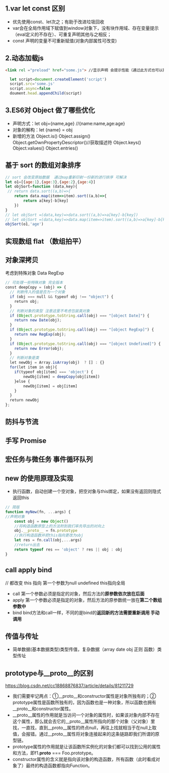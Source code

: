 ## 1.var let const  区别
- 优先使用const、let次之；有助于改进垃圾回收
- var会在全局作用域下赋值到window对象下，没有块作用域、存在变量提示（eval定义的不存在）、可重复声明其他与之相反；
- const 声明的变量不可重新赋值(对象内部属性可改变)
## 2.动态加载js
```html
<link rel ="preload" href="some.js"> //显示声明 会提示性能（通过此方式也可以把大文件分成多个js）
```
```js
  let script=document.createElement('script')
  script.src='some.js'
  script.async=false
  doument.head.appendChild(script)
```
## 3.ES6对 Object 做了哪些优化
- 声明方式：let obj={name,age}  //{name:name,age:age}
- 对象的解构：let {name} = obj
- 新增的方法 Object.is() Object.assign() Object.getOwnPropertyDescriptor()//获取描述符 Object.keys() Object.values() Object.entries()
## 基于 sort 的数组对象排序
```js
// sort 会改变原始数据  通过map重新印射一份新的进行排序 可解决
let o1=[{age:1},{age:3},{age:2},{age:4}]
let objSort=function (data,key){
 // return data.sort((a,b)=>{
    return data.map(item=>item).sort((a,b)=>{
        return a[key]-b[key]
    })
}
// let objSort =(data,key)=>data.sort((a,b)=>a[key]-b[key])
// let objSort =(data,key)=>data.map(item=>item).sort((a,b)=>a[key]-b[key])
objSort(o1,'age')
```
## 实现数组 flat （数组拍平）
## 对象深拷贝
考虑到特殊对象 Data RegExp
```js
// 可处理一些特殊对象 完全版本
const deepCopy = (obj) => {
  // 判断传入的值是否为一个对象
  if (obj === null && typeof obj !== "object") {
    return obj;
  }
  // 判断对象的类型 注意这里不考虑包装类对象
  if (Object.prototype.toString.call(obj) === "[object Date]") {
    return new Date(obj);
  }
  if (Object.prototype.toString.call(obj) === "[object RegExp]") {
    return new RegExp(obj);
  }
  if (Object.prototype.toString.call(obj) === "[object Undefined]") {
    return new Error(obj);
  }
  // 判断对象是类
  let newObj = Array.isArray(obj)  ? [] : {}
  for(let item in obj){
    if(typeof obj[item] === 'object') {
        newObj[item] = deepCopy(obj[item])
    }else {
        newObj[item] = obj[item]
    }
  }
  return newObj
};
```
## 防抖与节流
## 手写 Promise
## 宏任务与微任务 事件循环队列
## new 的使用原理及实现
- 执行函数，自动创建一个空对象，把空对象与this绑定，如果没有返回则隐式返回this
```js
// 简版
function myNew(fn, ...args) {
//声明对象
    const obj = new Object()
    //将构造函数原型上的方法附到我们率先导出的对向上
    obj.__proto__ = fn.prototype
    //执行构造函数并把this指向更改为obj
    let res = fn.call(obj,...args)
    //return出去
    return typeof res == 'object' ? res || obj : obj
}
```
## call apply bind 
// 都改变 this 指向 第一个参数为null undefined this指向全局
-  call 第一个参数必须是指定的对象，然后方法的**原参数依次放在后面**
-  apply 第一个参数必须是指定的对象，然后方法的原参数统一放在**第二个数组参数中**
-  bind bind方法和call一样，不同的是bind的**返回新的方法需要重新调用 手动调用**
## 传值与传址
- 简单数据(基本数据类型)类型传值，复杂数据（array date obj 正则 函数）类型传址
## prototype与__proto__的区别
https://blog.csdn.net/cc18868876837/article/details/81211729

- 我们需要牢记两点：①__proto__和constructor属性是对象所独有的；② prototype属性是函数所独有的，因为函数也是一种对象，所以函数也拥有__proto__和constructor属性。
- __proto__属性的作用就是当访问一个对象的属性时，如果该对象内部不存在这个属性，那么就会去它的__proto__属性所指向的那个对象（父对象）里找，一直找，直到__proto__属性的终点null，再往上找就相当于在null上取值，会报错。通过__proto__属性将对象连接起来的这条链路即我们所谓的原型链。
- prototype属性的作用就是让该函数所实例化的对象们都可以找到公用的属性和方法，即f1.__proto__ === Foo.prototype。
- constructor属性的含义就是指向该对象的构造函数，所有函数（此时看成对象了）最终的构造函数都指向Function。